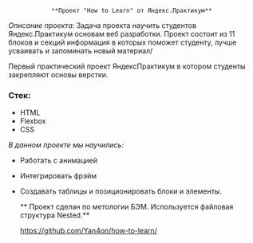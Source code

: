                 **Проект "How to Learn" от Яндекс.Практикум**

_Описание проекта:_ Задача проекта научить студентов Яндекс.Практикум основам веб разработки.
Проект состоит из 11 блоков и секций информация в которых поможет студенту, лучше усваивать и запоминать новый материал/

Первый практический проект ЯндексПрактикум в котором студенты закрепляют основы верстки.
### Стек:
- HTML
- Flexbox
- CSS

_В данном проекте мы научились:_
- Работать с анимацией
- Интегрировать фрэйм
- Создавать таблицы и позиционировать блоки и элементы.

  ** Проект сделан по метологии БЭМ. Используется файловая структура Nested.**
  
  https://github.com/Yan4on/how-to-learn/
